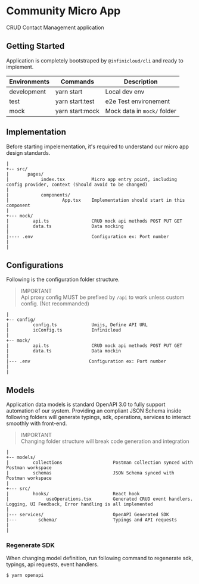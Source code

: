# Community Micro App
CRUD Contact Management application


## Getting Started
Application is completely bootstraped by `@infinicloud/cli` and ready to implement.


| Environments | Commands | Description |
|--- |--- |--- |
| development | yarn start | Local dev env |
| test| yarn start:test | e2e Test environement |
| mock | yarn start:mock | Mock data in `mock/` folder |


## Implementation
Before starting impelementation, it's required to understand our micro app design standards.

```
|
+-- src/
|       pages/
|            index.tsx          Micro app entry point, including config provider, context (Should avoid to be changed)
|
|            components/
|                    App.tsx    Implementation should start in this component
|
+--- mock/
|         api.ts                CRUD mock api methods POST PUT GET
|         data.ts               Data mocking
|
|---- .env                      Configuration ex: Port number
|
|
```


## Configurations
Following is the configuration folder structure.

> IMPORTANT   
> Api proxy config MUST be prefixed by `/api` to work unless custom config. (Not recommanded)

```
|
+-- config/
|         config.ts             Umijs, Define API URL
|         icConfig.ts           Infinicloud
|
+-- mock/
|         api.ts                CRUD mock api methods POST PUT GET
|         data.ts               Data mockin
|
|--- .env                      Configuration ex: Port number
|
|
```

## Models   

Application data models is standard OpenAPI 3.0 to fully support automation of our system. Providing an compliant JSON Schema inside following folders will generate typings, sdk, operations, services to interact smoothly with front-end.   


> IMPORTANT   
> Changing folder structure will break code generation and integration    


```
|
+-- models/
|         collections                   Postman collection synced with Postman workspace
|         schemas                       JSON Schema synced with Postman workspace
|
+--- src/
|         hooks/                        React hook
|              useOperations.tsx        Generated CRUD event handlers. Logging, UI Feedback, Error handling is all implemented
|
|--- services/                          OpenAPI Generated SDK
|---        schema/                     Typings and API requests
|
|
```

### Regenerate SDK
When changing model definition, run following command to regenerate sdk, typings, api requests, event handlers.

```bash
$ yarn openapi
```